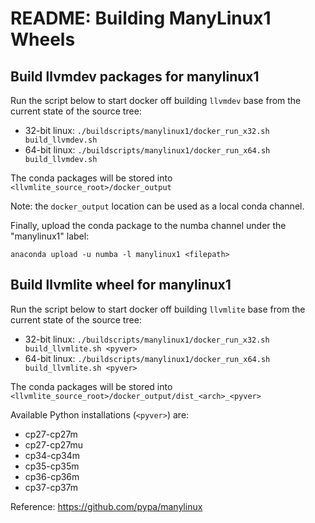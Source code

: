 # README: Building ManyLinux1 Wheels


## Build llvmdev packages for manylinux1

Run the script below to start docker off building `llvmdev` base from the current state of the source tree:

- 32-bit linux: `./buildscripts/manylinux1/docker_run_x32.sh build_llvmdev.sh`
- 64-bit linux: `./buildscripts/manylinux1/docker_run_x64.sh build_llvmdev.sh`

The conda packages will be stored into `<llvmlite_source_root>/docker_output`

Note: the `docker_output` location can be used as a local conda channel.

Finally, upload the conda package to the numba channel under the "manylinux1" label:

`anaconda upload -u numba -l manylinux1 <filepath>`


## Build llvmlite wheel for manylinux1

Run the script below to start docker off building `llvmlite` base from the current state of the source tree:

- 32-bit linux: `./buildscripts/manylinux1/docker_run_x32.sh build_llvmlite.sh <pyver>`
- 64-bit linux: `./buildscripts/manylinux1/docker_run_x64.sh build_llvmlite.sh <pyver>`

The conda packages will be stored into `<llvmlite_source_root>/docker_output/dist_<arch>_<pyver>`

Available Python installations (`<pyver>`) are:

- cp27-cp27m
- cp27-cp27mu
- cp34-cp34m
- cp35-cp35m
- cp36-cp36m
- cp37-cp37m


Reference: https://github.com/pypa/manylinux